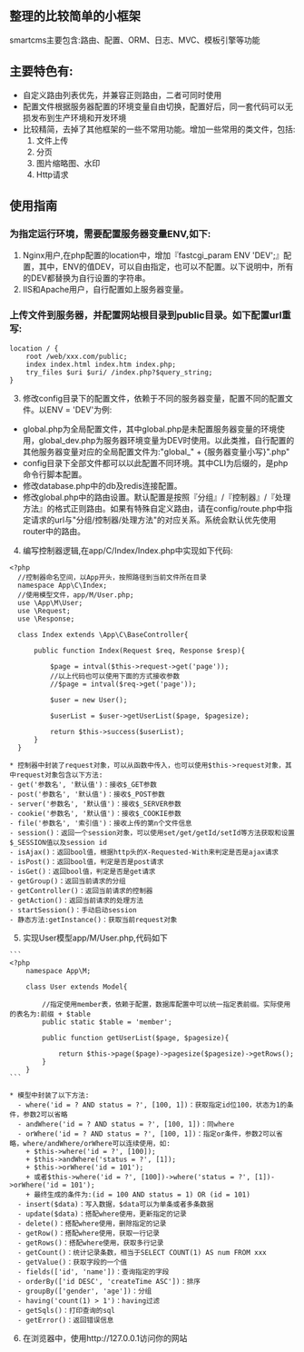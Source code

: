 ## 整理的比较简单的小框架
smartcms主要包含:路由、配置、ORM、日志、MVC、模板引擎等功能
## 主要特色有:
- 自定义路由列表优先，并兼容正则路由，二者可同时使用
- 配置文件根据服务器配置的环境变量自由切换，配置好后，同一套代码可以无损发布到生产环境和开发环境
- 比较精简，去掉了其他框架的一些不常用功能。增加一些常用的类文件，包括:
  1. 文件上传
  2. 分页
  3. 图片缩略图、水印
  4. Http请求
## 使用指南
  ### 为指定运行环境，需要配置服务器变量ENV,如下:
  1. Nginx用户,在php配置的location中，增加『fastcgi_param ENV 'DEV';』配置，其中，ENV的值DEV，可以自由指定，也可以不配置。以下说明中，所有的DEV都替换为自行设置的字符串。
  2. IIS和Apache用户，自行配置如上服务器变量。
  ### 上传文件到服务器，并配置网站根目录到public目录。如下配置url重写:
  
  ```
  location / {
	  root /web/xxx.com/public;
	  index index.html index.htm index.php;
	  try_files $uri $uri/ /index.php?$query_string;
  }
  ```
  
  3. 修改config目录下的配置文件，依赖于不同的服务器变量，配置不同的配置文件。以ENV = 'DEV'为例:
  - global.php为全局配置文件，其中global.php是未配置服务器变量的环境使用，global_dev.php为服务器环境变量为DEV时使用。以此类推，自行配置的其他服务器变量对应的全局配置文件为:"global_" + {服务器变量小写}".php"
  - config目录下全部文件都可以以此配置不同环境。其中CLI为后缀的，是php命令行脚本配置。
  - 修改database.php中的db及redis连接配置。
  - 修改global.php中的路由设置。默认配置是按照『分组』/『控制器』/『处理方法』的格式正则路由。如果有特殊自定义路由，请在config/route.php中指定请求的url与"分组/控制器/处理方法"的对应关系。系统会默认优先使用router中的路由。
  
  4. 编写控制器逻辑,在app/C/Index/Index.php中实现如下代码:
 
  ```
  <?php
  	//控制器命名空间，以App开头，按照路径到当前文件所在目录
  	namespace App\C\Index;
  	//使用模型文件，app/M/User.php;
  	use \App\M\User;
  	use \Request;
  	use \Response;
  	
  	class Index extends \App\C\BaseController{
	  	
	  	public function Index(Request $req, Response $resp){
		  	
		  	$page = intval($this->request->get('page'));
		  	//以上代码也可以使用下面的方式接收参数
		  	//$page = intval($req->get('page'));

		  	$user = new User();
		  	
		  	$userList = $user->getUserList($page, $pagesize);
		  	
		  	return $this->success($userList);
		}
  	}
  ```
  
    * 控制器中封装了request对象，可以从函数中传入，也可以使用$this->request对象，其中request对象包含以下方法:
    - get('参数名', '默认值')：接收$_GET参数
    - post('参数名', '默认值')：接收$_POST参数
    - server('参数名', '默认值')：接收$_SERVER参数
    - cookie('参数名', '默认值')：接收$_COOKIE参数
    - file('参数名', '索引值')：接收上传的第n个文件信息
    - session()：返回一个session对象，可以使用set/get/getId/setId等方法获取和设置$_SESSION值以及session id
    - isAjax()：返回bool值，根据http头的X-Requested-With来判定是否是ajax请求
    - isPost()：返回bool值，判定是否是post请求
    - isGet()：返回bool值，判定是否是get请求
    - getGroup()：返回当前请求的分组
    - getController()：返回当前请求的控制器
    - getAction()：返回当前请求的处理方法
    - startSession()：手动启动session
    - 静态方法:getInstance()：获取当前request对象
    
  5. 实现User模型app/M/User.php,代码如下
    
    ```
    <?php
    	namespace App\M;
    	
    	class User extends Model{
	    	
	    	//指定使用member表，依赖于配置，数据库配置中可以统一指定表前缀。实际使用的表名为:前缀 + $table
	    	public static $table = 'member';
	    	
	    	public function getUserList($page, $pagesize){
		    	
		    	return $this->page($page)->pagesize($pagesize)->getRows();
	    	}
    	}
    ```
    
    * 模型中封装了以下方法:
      - where('id = ? AND status = ?', [100, 1])：获取指定id位100，状态为1的条件，参数2可以省略
      - andWhere('id = ? AND status = ?', [100, 1])：同where
      - orWhere('id = ? AND status = ?', [100, 1])：指定or条件，参数2可以省略，where/andWhere/orWhere可以连续使用，如:
        + $this->where('id = ?', [100]);
      	+ $this->andWhere('status = ?', [1]);
	  	+ $this->orWhere('id = 101');
	  	+ 或者$this->where('id = ?', [100])->where('status = ?', [1])->orWhere('id = 101');
	  	+ 最终生成的条件为:(id = 100 AND status = 1) OR (id = 101)
      - insert($data)：写入数据，$data可以为单条或者多条数据
      - update($data)：搭配where使用，更新指定的记录
      - delete()：搭配where使用，删除指定的记录
      - getRow()：搭配where使用，获取一行记录
      - getRows()：搭配where使用，获取多行记录
      - getCount()：统计记录条数，相当于SELECT COUNT(1) AS num FROM xxx
      - getValue()：获取字段的一个值
      - fields(['id', 'name'])：查询指定的字段
      - orderBy(['id DESC', 'createTime ASC'])：排序
      - groupBy(['gender', 'age'])：分组
      - having('count(1) > 1')：having过滤
      - getSqls()：打印查询的sql
      - getError()：返回错误信息
      
  6. 在浏览器中，使用http://127.0.0.1访问你的网站
    
    
    
  

